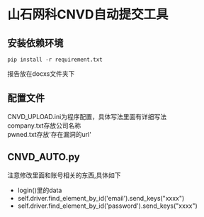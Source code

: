 # 山石网科CNVD自动提交工具
## 安装依赖环境

```shell
pip install -r requirement.txt
```

报告放在docxs文件夹下
## 配置文件

CNVD_UPLOAD.ini为程序配置，具体写法里面有详细写法  
company.txt存放公司名称  
pwned.txt存放'存在漏洞的url'  
 
## CNVD_AUTO.py
注意修改里面和账号相关的东西,具体如下  
+ login()里的data
+ self.driver.find_element_by_id('email').send_keys("xxxx")
+ self.driver.find_element_by_id('password').send_keys("xxxx")

